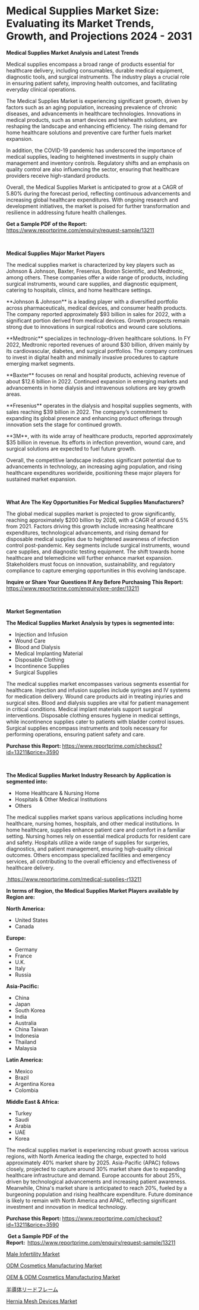 <p><h1>Medical Supplies Market Size: Evaluating its Market Trends, Growth, and Projections 2024 - 2031</h1></p><p><strong>Medical Supplies Market Analysis and Latest Trends</strong></p>
<p><p>Medical supplies encompass a broad range of products essential for healthcare delivery, including consumables, durable medical equipment, diagnostic tools, and surgical instruments. The industry plays a crucial role in ensuring patient safety, improving health outcomes, and facilitating everyday clinical operations.</p><p>The Medical Supplies Market is experiencing significant growth, driven by factors such as an aging population, increasing prevalence of chronic diseases, and advancements in healthcare technologies. Innovations in medical products, such as smart devices and telehealth solutions, are reshaping the landscape and enhancing efficiency. The rising demand for home healthcare solutions and preventive care further fuels market expansion.</p><p>In addition, the COVID-19 pandemic has underscored the importance of medical supplies, leading to heightened investments in supply chain management and inventory controls. Regulatory shifts and an emphasis on quality control are also influencing the sector, ensuring that healthcare providers receive high-standard products.</p><p>Overall, the Medical Supplies Market is anticipated to grow at a CAGR of 5.80% during the forecast period, reflecting continuous advancements and increasing global healthcare expenditures. With ongoing research and development initiatives, the market is poised for further transformation and resilience in addressing future health challenges.</p></p>
<p><strong>Get a Sample PDF of the Report:&nbsp;</strong> <a href="https://www.reportprime.com/enquiry/request-sample/13211?utm_campaign=1197&utm_medium=2&utm_source=Github&utm_content=ia&utm_term=28112024&utm_id=medical-supplies">https://www.reportprime.com/enquiry/request-sample/13211</a></p>
<p>&nbsp;</p>
<p><strong>Medical Supplies Major Market Players</strong></p>
<p><p>The medical supplies market is characterized by key players such as Johnson & Johnson, Baxter, Fresenius, Boston Scientific, and Medtronic, among others. These companies offer a wide range of products, including surgical instruments, wound care supplies, and diagnostic equipment, catering to hospitals, clinics, and home healthcare settings.</p><p>**Johnson & Johnson** is a leading player with a diversified portfolio across pharmaceuticals, medical devices, and consumer health products. The company reported approximately $93 billion in sales for 2022, with a significant portion derived from medical devices. Growth prospects remain strong due to innovations in surgical robotics and wound care solutions.</p><p>**Medtronic** specializes in technology-driven healthcare solutions. In FY 2022, Medtronic reported revenues of around $30 billion, driven mainly by its cardiovascular, diabetes, and surgical portfolios. The company continues to invest in digital health and minimally invasive procedures to capture emerging market segments.</p><p>**Baxter** focuses on renal and hospital products, achieving revenue of about $12.6 billion in 2022. Continued expansion in emerging markets and advancements in home dialysis and intravenous solutions are key growth areas.</p><p>**Fresenius** operates in the dialysis and hospital supplies segments, with sales reaching $39 billion in 2022. The company’s commitment to expanding its global presence and enhancing product offerings through innovation sets the stage for continued growth.</p><p>**3M**, with its wide array of healthcare products, reported approximately $35 billion in revenue. Its efforts in infection prevention, wound care, and surgical solutions are expected to fuel future growth.</p><p>Overall, the competitive landscape indicates significant potential due to advancements in technology, an increasing aging population, and rising healthcare expenditures worldwide, positioning these major players for sustained market expansion.</p></p>
<p>&nbsp;</p>
<p><strong>What Are The Key Opportunities For Medical Supplies Manufacturers?</strong></p>
<p><p>The global medical supplies market is projected to grow significantly, reaching approximately $200 billion by 2026, with a CAGR of around 6.5% from 2021. Factors driving this growth include increasing healthcare expenditures, technological advancements, and rising demand for disposable medical supplies due to heightened awareness of infection control post-pandemic. Key segments include surgical instruments, wound care supplies, and diagnostic testing equipment. The shift towards home healthcare and telemedicine will further enhance market expansion. Stakeholders must focus on innovation, sustainability, and regulatory compliance to capture emerging opportunities in this evolving landscape.</p></p>
<p><strong>Inquire or Share Your Questions If Any Before Purchasing This Report:</strong> <a href="https://www.reportprime.com/enquiry/pre-order/13211?utm_campaign=1197&utm_medium=2&utm_source=Github&utm_content=ia&utm_term=28112024&utm_id=medical-supplies">https://www.reportprime.com/enquiry/pre-order/13211</a></p>
<p>&nbsp;</p>
<p><strong>Market Segmentation</strong></p>
<p><strong>The Medical Supplies Market Analysis by types is segmented into:</strong></p>
<p><ul><li>Injection and Infusion</li><li>Wound Care</li><li>Blood and Dialysis</li><li>Medical Implanting Material</li><li>Disposable Clothing</li><li>Incontinence Supplies</li><li>Surgical Supplies</li></ul></p>
<p><p>The medical supplies market encompasses various segments essential for healthcare. Injection and infusion supplies include syringes and IV systems for medication delivery. Wound care products aid in treating injuries and surgical sites. Blood and dialysis supplies are vital for patient management in critical conditions. Medical implant materials support surgical interventions. Disposable clothing ensures hygiene in medical settings, while incontinence supplies cater to patients with bladder control issues. Surgical supplies encompass instruments and tools necessary for performing operations, ensuring patient safety and care.</p></p>
<p><strong>Purchase this Report:&nbsp;</strong><a href="https://www.reportprime.com/checkout?id=13211&price=3590&utm_campaign=1197&utm_medium=2&utm_source=Github&utm_content=ia&utm_term=28112024&utm_id=medical-supplies">https://www.reportprime.com/checkout?id=13211&price=3590</a></p>
<p>&nbsp;</p>
<p><strong>The Medical Supplies Market Industry Research by Application is segmented into:</strong></p>
<p><ul><li>Home Healthcare & Nursing Home</li><li>Hospitals & Other Medical Institutions</li><li>Others</li></ul></p>
<p><p>The medical supplies market spans various applications including home healthcare, nursing homes, hospitals, and other medical institutions. In home healthcare, supplies enhance patient care and comfort in a familiar setting. Nursing homes rely on essential medical products for resident care and safety. Hospitals utilize a wide range of supplies for surgeries, diagnostics, and patient management, ensuring high-quality clinical outcomes. Others encompass specialized facilities and emergency services, all contributing to the overall efficiency and effectiveness of healthcare delivery.</p></p>
<p><a href="https://www.reportprime.com/medical-supplies-r13211?utm_campaign=1197&utm_medium=2&utm_source=Github&utm_content=ia&utm_term=28112024&utm_id=medical-supplies">&nbsp;https://www.reportprime.com/medical-supplies-r13211</a></p>
<p><strong>In terms of Region, the Medical Supplies Market Players available by Region are:</strong></p>
<p>
    <p> <strong> North America: </strong>
        <ul>
            <li>United States</li>
            <li>Canada</li>
        </ul>
        </p> 
    <p> <strong> Europe: </strong>
        <ul>
            <li>Germany</li>
            <li>France</li>
            <li>U.K.</li>
            <li>Italy</li>
            <li>Russia</li>
        </ul>
        </p> 
    <p> <strong> Asia-Pacific: </strong>
        <ul>
            <li>China</li>
            <li>Japan</li>
            <li>South Korea</li>
            <li>India</li>
            <li>Australia</li>
            <li>China Taiwan</li>
            <li>Indonesia</li>
            <li>Thailand</li>
            <li>Malaysia</li>
        </ul>
        </p> 
    <p> <strong> Latin America: </strong>
        <ul>
            <li>Mexico</li>
            <li>Brazil</li>
            <li>Argentina Korea</li>
            <li>Colombia</li>
        </ul>
        </p> 
    <p> <strong> Middle East & Africa: </strong>
        <ul>
            <li>Turkey</li>
            <li>Saudi</li>
            <li>Arabia</li>
            <li>UAE</li>
            <li>Korea</li>
        </ul>
    </p>
    </p>
<p><p>The medical supplies market is experiencing robust growth across various regions, with North America leading the charge, expected to hold approximately 40% market share by 2025. Asia-Pacific (APAC) follows closely, projected to capture around 30% market share due to expanding healthcare infrastructure and demand. Europe accounts for about 25%, driven by technological advancements and increasing patient awareness. Meanwhile, China's market share is anticipated to reach 20%, fueled by a burgeoning population and rising healthcare expenditure. Future dominance is likely to remain with North America and APAC, reflecting significant investment and innovation in medical technology.</p></p>
<p><strong>Purchase this Report: </strong><a href="https://www.reportprime.com/checkout?id=13211&price=3590&utm_campaign=1197&utm_medium=2&utm_source=Github&utm_content=ia&utm_term=28112024&utm_id=medical-supplies">https://www.reportprime.com/checkout?id=13211&price=3590</a></p>
<p>&nbsp;<strong>Get a Sample PDF of the Report:&nbsp;&nbsp;</strong><a href="https://www.reportprime.com/enquiry/request-sample/13211?utm_campaign=1197&utm_medium=2&utm_source=Github&utm_content=ia&utm_term=28112024&utm_id=medical-supplies">https://www.reportprime.com/enquiry/request-sample/13211</a></p>
<p><strong></strong></p>
<p><p><a href="https://www.linkedin.com/pulse/report-offers-thorough-study-male-infertility-market-cagr-57-pt2kf?utm_campaign=1197&utm_medium=2&utm_source=Github&utm_content=ia&utm_term=28112024&utm_id=medical-supplies">Male Infertility Market</a></p><p><a href="https://issuu.com/reportprime-2/docs/odm-cosmetics-manufacturing-market-_7951a95477434d?utm_campaign=1197&utm_medium=2&utm_source=Github&utm_content=ia&utm_term=28112024&utm_id=medical-supplies">ODM Cosmetics Manufacturing Market</a></p><p><a href="https://issuu.com/reportprime-2/docs/oem-odm-cosmetics-manufacturing-mar_32f0000e453478?utm_campaign=1197&utm_medium=2&utm_source=Github&utm_content=ia&utm_term=28112024&utm_id=medical-supplies">OEM & ODM Cosmetics Manufacturing Market</a></p><p><a href="https://github.com/lababdou/Market-Research-Report-List-6/blob/main/937729125536.md?utm_campaign=1197&utm_medium=2&utm_source=Github&utm_content=ia&utm_term=28112024&utm_id=medical-supplies">半導体リードフレーム</a></p><p><a href="https://github.com/NorbertYates/Market-Research-Report-List-7/blob/main/hernia-mesh-devices-market.md?utm_campaign=1197&utm_medium=2&utm_source=Github&utm_content=ia&utm_term=28112024&utm_id=medical-supplies">Hernia Mesh Devices Market</a></p></p>